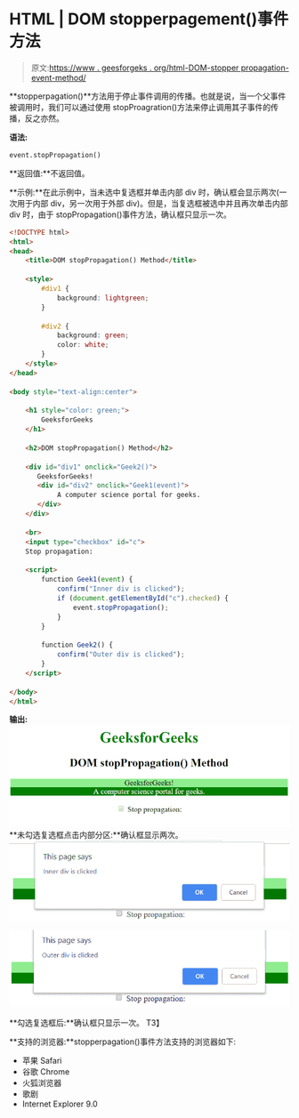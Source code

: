 # HTML | DOM stopperpagement()事件方法

> 原文:[https://www . geesforgeks . org/html-DOM-stopper propagation-event-method/](https://www.geeksforgeeks.org/html-dom-stoppropagation-event-method/)

**stopperpagation()**方法用于停止事件调用的传播。也就是说，当一个父事件被调用时，我们可以通过使用 stopProagration()方法来停止调用其子事件的传播，反之亦然。

**语法:**

```html
event.stopPropagation()
```

**返回值:**不返回值。

**示例:**在此示例中，当未选中复选框并单击内部 div 时，确认框会显示两次(一次用于内部 div，另一次用于外部 div)。但是，当复选框被选中并且再次单击内部 div 时，由于 stopPropagation()事件方法，确认框只显示一次。

```html
<!DOCTYPE html>
<html>
<head>
    <title>DOM stopPropagation() Method</title>

    <style>
        #div1 {
            background: lightgreen;
        }

        #div2 {
            background: green;
            color: white;
        }
    </style>
</head>

<body style="text-align:center">

    <h1 style="color: green;">
        GeeksforGeeks
    </h1>

    <h2>DOM stopPropagation() Method</h2>

    <div id="div1" onclick="Geek2()">
       GeeksforGeeks!
       <div id="div2" onclick="Geek1(event)">
            A computer science portal for geeks.
       </div>
    </div>

    <br>
    <input type="checkbox" id="c">
    Stop propagation: 

    <script>
        function Geek1(event) {
            confirm("Inner div is clicked");
            if (document.getElementById("c").checked) {
                event.stopPropagation();
            }
        }

        function Geek2() {
            confirm("Outer div is clicked");
        }
    </script>

</body>
</html>                    
```

**输出:**
![](img/55224a9c7a000a4fb926dc47f2e0eaad.png)
**未勾选复选框点击内部分区:**确认框显示两次。
![stopPropagation](img/1c860202b5e4a6053da1f7285f643b4a.png)

![stopPropagation](img/b93a11ac2c3eec998f00d09014feaaf5.png)

**勾选复选框后:**确认框只显示一次。
T3】

**支持的浏览器:**stopperpagation()事件方法支持的浏览器如下:

*   苹果 Safari
*   谷歌 Chrome
*   火狐浏览器
*   歌剧
*   Internet Explorer 9.0